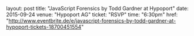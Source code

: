 layout: post
title:  "JavaScript Forensics by Todd Gardner at Hypoport"
date:   2015-09-24
venue: "Hypoport AG"
ticket: "RSVP"
time: "6:30pm"
href: "http://www.eventbrite.de/e/javascript-forensics-by-todd-gardner-at-hypoport-tickets-18700451554"
